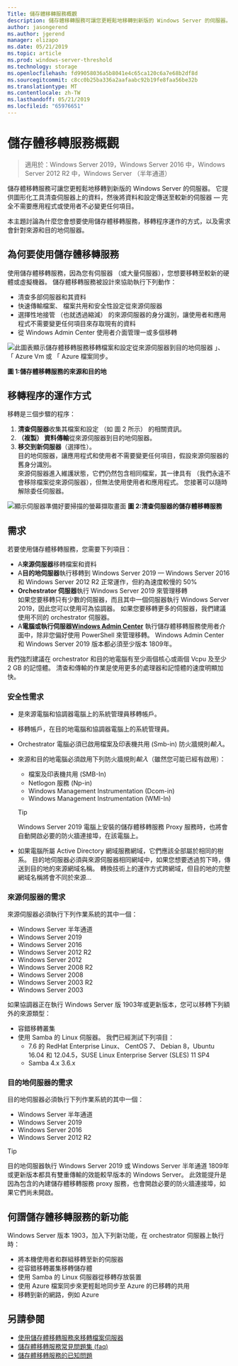 ```yaml
---
Title: 儲存體移轉服務概觀
description: 儲存體移轉服務可讓您更輕鬆地移轉到新版的 Windows Server 的伺服器。 它提供圖形化工具清查伺服器上的資料，然後將資料和設定傳送至較新的伺服器 — 完全不需要應用程式或使用者不必變更任何項目。
author: jasongerend
ms.author: jgerend
manager: elizapo
ms.date: 05/21/2019
ms.topic: article
ms.prod: windows-server-threshold
ms.technology: storage
ms.openlocfilehash: fd99058036a5b8041e4c65ca120c6a7e68b2df8d
ms.sourcegitcommit: c8cc0b25ba336a2aafaabc92b19fe8faa56be32b
ms.translationtype: MT
ms.contentlocale: zh-TW
ms.lasthandoff: 05/21/2019
ms.locfileid: "65976651"
---
```

# <a name="storage-migration-service-overview"></a>儲存體移轉服務概觀

>適用於：Windows Server 2019，Windows Server 2016 中，Windows Server 2012 R2 中，Windows Server （半年通道）

儲存體移轉服務可讓您更輕鬆地移轉到新版的 Windows Server 的伺服器。 它提供圖形化工具清查伺服器上的資料，然後將資料和設定傳送至較新的伺服器 — 完全不需要應用程式或使用者不必變更任何項目。

本主題討論為什麼您會想要使用儲存體移轉服務，移轉程序運作的方式，以及需求會針對來源和目的地伺服器。

## <a name="why-use-storage-migration-service"></a>為何要使用儲存體移轉服務

使用儲存體移轉服務，因為您有伺服器 （或大量伺服器），您想要移轉至較新的硬體或虛擬機器。 儲存體移轉服務被設計來協助執行下列動作：

- 清查多部伺服器和其資料
- 快速傳輸檔案、 檔案共用和安全性設定從來源伺服器
- 選擇性地接管 （也就透過縮減） 的來源伺服器的身分識別，讓使用者和應用程式不需要變更任何項目來存取現有的資料
- 從 Windows Admin Center 使用者介面管理一或多個移轉

![此圖表顯示儲存體移轉服務移轉檔案和設定從來源伺服器到目的地伺服器 」、 「 Azure Vm 或 「 Azure 檔案同步。](media\overview\storage-migration-service-diagram.png)

**圖 1:儲存體移轉服務的來源和目的地**

## <a name="how-the-migration-process-works"></a>移轉程序的運作方式

移轉是三個步驟的程序：

1. **清查伺服器**收集其檔案和設定 （如 圖 2 所示） 的相關資訊。
2. **（複製） 資料傳輸**從來源伺服器到目的地伺服器。
3. **移交到新伺服器**（選擇性）。<br>目的地伺服器，讓應用程式和使用者不需要變更任何項目，假設來源伺服器的舊身分識別。 <br>來源伺服器進入維護狀態，它們仍然包含相同檔案，其一律具有 （我們永遠不會移除檔案從來源伺服器），但無法使用使用者和應用程式。 您接著可以隨時解除委任伺服器。

![顯示伺服器準備好要掃描的螢幕擷取畫面](media/migrate/inventory.png)
**圖 2:清查伺服器的儲存體移轉服務**

## <a name="requirements"></a>需求

若要使用儲存體移轉服務，您需要下列項目：

- A**來源伺服器**移轉檔案和資料
- A**目的地伺服器**執行移轉到 Windows Server 2019 — Windows Server 2016 和 Windows Server 2012 R2 正常運作，但約為速度較慢的 50%
- **Orchestrator 伺服器**執行 Windows Server 2019 來管理移轉  <br>如果您要移轉只有少數的伺服器，而且其中一個伺服器執行 Windows Server 2019，因此您可以使用可為協調器。 如果您要移轉更多的伺服器，我們建議使用不同的 orchestrator 伺服器。
- A**電腦或執行伺服器[Windows Admin Center](../../manage/windows-admin-center/understand/windows-admin-center.md)** 執行儲存體移轉服務使用者介面中，除非您偏好使用 PowerShell 來管理移轉。 Windows Admin Center 和 Windows Server 2019 版本都必須至少版本 1809年。

我們強烈建議在 orchestrator 和目的地電腦有至少兩個核心或兩個 Vcpu 及至少 2 GB 的記憶體。 清查和傳輸的作業是使用更多的處理器和記憶體的速度明顯加快。

### <a name="security-requirements"></a>安全性需求

- 是來源電腦和協調器電腦上的系統管理員移轉帳戶。
- 移轉帳戶，在目的地電腦和協調器電腦上的系統管理員。
- Orchestrator 電腦必須已啟用檔案及印表機共用 (Smb-in) 防火牆規則*輸入*。
- 來源和目的地電腦必須啟用下列防火牆規則*輸入*（雖然您可能已經有啟用）：
  - 檔案及印表機共用 (SMB-In)
  - Netlogon 服務 (Np-in)
  - Windows Management Instrumentation (Dcom-in)
  - Windows Management Instrumentation (WMI-In)
  
  > [!TIP]
  > Windows Server 2019 電腦上安裝的儲存體移轉服務 Proxy 服務時，也將會自動開啟必要的防火牆連接埠，在該電腦上。
- 如果電腦所屬 Active Directory 網域服務網域，它們應該全部屬於相同的樹系。 目的地伺服器必須與來源伺服器相同網域中，如果您想要透過剪下時，傳送到目的地的來源網域名稱。 轉換技術上的運作方式跨網域，但目的地的完整網域名稱將會不同於來源...

### <a name="requirements-for-source-servers"></a>來源伺服器的需求

來源伺服器必須執行下列作業系統的其中一個：

- Windows Server 半年通道
- Windows Server 2019
- Windows Server 2016
- Windows Server 2012 R2
- Windows Server 2012
- Windows Server 2008 R2
- Windows Server 2008
- Windows Server 2003 R2
- Windows Server 2003

如果協調器正在執行 Windows Server 版 1903年或更新版本，您可以移轉下列額外的來源類型：

- 容錯移轉叢集
- 使用 Samba 的 Linux 伺服器。 我們已經測試下列項目：
    - 7.6 的 RedHat Enterprise Linux、 CentOS 7、 Debian 8，Ubuntu 16.04 和 12.04.5，SUSE Linux Enterprise Server (SLES) 11 SP4
    - Samba 4.x 3.6.x

### <a name="requirements-for-destination-servers"></a>目的地伺服器的需求

目的地伺服器必須執行下列作業系統的其中一個：

- Windows Server 半年通道
- Windows Server 2019
- Windows Server 2016
- Windows Server 2012 R2

> [!TIP]
> 目的地伺服器執行 Windows Server 2019 或 Windows Server 半年通道 1809年或更新版本都具有雙重傳輸的效能較早版本的 Windows Server。 此效能提升是因為包含的內建儲存體移轉服務 proxy 服務，也會開啟必要的防火牆連接埠，如果它們尚未開啟。

## <a name="whats-new-in-storage-migration-service"></a>何謂儲存體移轉服務的新功能

Windows Server 版本 1903，加入下列新功能，在 orchestrator 伺服器上執行時：

- 將本機使用者和群組移轉至新的伺服器
- 從容錯移轉叢集移轉儲存體
- 使用 Samba 的 Linux 伺服器從移轉存放裝置
- 使用 Azure 檔案同步來更輕鬆地同步至 Azure 的已移轉的共用
- 移轉到新的網路，例如 Azure

## <a name="see-also"></a>另請參閱

- [使用儲存體移轉服務來移轉檔案伺服器](migrate-data.md)
- [儲存體移轉服務常見問題集 (faq)](faq.md)
- [儲存體移轉服務的已知問題](known-issues.md)
